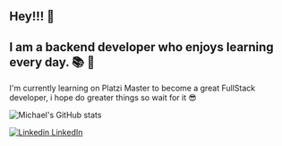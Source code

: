 ## Hey!!! 👋
## I am a backend developer who enjoys learning every day. :books: :metal:

I'm currently learning on Platzi Master to become a great FullStack developer, i hope do greater things so wait for it :sunglasses:


![Michael's GitHub stats](https://github-readme-stats.vercel.app/api?username=miespinosa&show_icons=true&theme=radical)

[![Linkedin](https://i.stack.imgur.com/gVE0j.png) LinkedIn](https://www.linkedin.com/in/miespinosa/)
